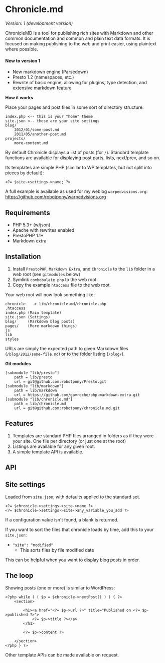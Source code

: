 # Chronicle.md

*Version: 1 (development version)*

ChronicleMD is a tool for publishing rich sites with Markdown and other common documentation and common and plain text data formats. It is focused on making publishing to the web and print easier, using plaintext where possible.

#### New to version 1

* New markdown engine (Parsedown)
* Presto 1.2 (namespaces, etc.)
* Rewrite of basic engine, allowing for plugins, type detection, and extensive markdown feature


**How it works**

Place your pages and post files in some sort of directory structure. 

	index.php <-- this is your "home" theme
	site.json <-- these are your site settings
	blog/
		2012/01/some-post.md
		2011/05/another-post.md
	projects/
		more-content.md 

By default Chronicle displays a list of posts (for `/`). Standard template functions are available for displaying post parts, lists, next/prev, and so on.

Its templates are simple PHP (similar to WP templates, but not split into pieces by default):

    <?= $site->settings->name; ?>

A full example is available as used for my weblog `warpedvisions.org`: https://github.com/robotpony/warpedvisions.org

## Requirements

* PHP 5.3+ (w/json)
* Apache with rewrites enabled
* PrestoPHP 1.1+
* Markdown extra

## Installation

1. Install `PrestoPHP`, `Markdown Extra`, and `Chronicle` to the `lib` folder in a web root (see `gitmodules` below)
2. Symlink `combobulate.php` to the web root.
3. Copy the example `htaccess` file to the web root.

Your web root will now look something like:

	chronicle	-> lib/chronicle.md/chronicle.php
	.htaccess
	index.php (Main template)
	site.json (Settings)
	blog/     (Markdown blog posts)
	pages/    (More markdown things)
	js
	lib
	styles

URLs are simply the expected path to given Markdown files (`/blog/2012/some-file.md`) or to the folder listing (`/blog/`).

**Git modules**

	[submodule "lib/presto"]
		path = lib/presto
		url = git@github.com:robotpony/Presto.git
	[submodule "lib/markdown"]
		path = lib/markdown
		url = https://github.com/gavroche/php-markdown-extra.git
	[submodule "lib/chronicle.md"]
		path = lib/chronicle.md
		url = git@github.com:robotpony/chronicle.md.git


## Features
	
1. Templates are standard PHP files arranged in folders as if they were your site. One file per directory (or just one at the root)
2. Listings are available for any given root.
3. A simple template API is available.

## API

## Site settings 

Loaded from `site.json`, with defaults applied to the standard set.

	<?= $chronicle->settings->site->name ?>
	<?= $chronicle->settings->site->any_variable_you_add ?>

If a configuration value isn't found, a blank is returned.

If you want to sort the files that chronicle loads by time, add this to your `site.json`:

* `"site": "modified"`
	* This sorts files by file modified date 

This can be helpful when you want to display blog posts in order.

## The loop

Showing posts (one or more) is similar to WordPress:

	<?php while ( ( $p = $chronicle->nextPost() ) ) { ?>
		<section>
	
			<h1><a href="<?= $p->url ?>" title="Published on <?= $p->published ?>">
				<?= $p->title ?></a>
			</h1>
	
			<?= $p->content ?>
	
		</section>
	<?php } ?>

Other template APIs can be made available on request.